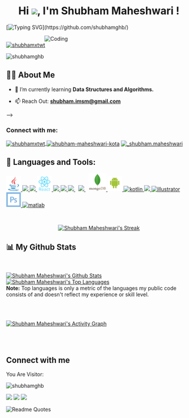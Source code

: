 <!--![SVG Banners](https://svg-banners.vercel.app/api?type=origin&text1=Hey!%20%20⚡🤠&text2=💖%20%20Github&width=800&height=250)-->
<h1 align="center">Hi <img src="https://raw.githubusercontent.com/MartinHeinz/MartinHeinz/master/wave.gif" width="30px">, I'm Shubham Maheshwari !</h1>


[![Typing SVG](https://readme-typing-svg.herokuapp.com/?lines=CSE+Core+Pre+Final+Year+At+VIT+Vellore!)](https://github.com/shubhamghb/)

<img align="right" alt="Coding" width="400" src="https://raw.githubusercontent.com/iampavangandhi/iampavangandhi/master/gifs/coder.gif">



<p align="left"> <a href="https://twitter.com/shubhamxtwt" target="blank"><img src="https://img.shields.io/twitter/follow/shubhamxtwt?logo=twitter&style=for-the-badge" alt="shubhamxtwt" /></a> </p>
<p align="left"> <img src="https://komarev.com/ghpvc/?username=shubhamghb&label=Profile%20views&color=0e75b6&style=flat" alt="shubhamghb" /> </p>



## 🙋‍♂️ About Me

<!-- - 🔭 I’m currently working on some **Web3 and Blockchain Projects.** -->

- 🌱 I’m currently learning **Data Structures and Algorithms.**
 
<!-- - 💻 Ready to work on **C++, JAVA, Solidity, Javascript.** -->

<!-- - 👯 I’m looking to collaborate on **OpenSource Projects** -->


- 📫 Reach Out: **shubham.imsm@gmail.com**
<!-- - Something funny?

<!-- 
<img src="https://readme-jokes.vercel.app/api" alt="Jokes Card" /> --> -->


<h3 align="left">Connect with me:</h3>
<p align="left">
<a href="https://twitter.com/shubhamxtwt" target="blank"><img align="center" src="https://raw.githubusercontent.com/rahuldkjain/github-profile-readme-generator/master/src/images/icons/Social/twitter.svg" alt="shubhamxtwt" height="30" width="40" /> </a>
<a href="https://linkedin.com/in/shubham-maheshwari-kota" target="blank"><img align="center" src="https://raw.githubusercontent.com/rahuldkjain/github-profile-readme-generator/master/src/images/icons/Social/linked-in-alt.svg" alt="shubham-maheshwari-kota" height="30" width="40" /></a>
<a href="https://instagram.com/_shubham.maheshwari" target="blank"><img align="center" src="https://raw.githubusercontent.com/rahuldkjain/github-profile-readme-generator/master/src/images/icons/Social/instagram.svg" alt="_shubham.maheshwari" height="30" width="40" /></a>
</p>


  

## 🚀 Languages and Tools:

<p align="left"> 
     <a href="https://www.java.com" target="_blank" rel="noreferrer"> <img src="https://raw.githubusercontent.com/devicons/devicon/master/icons/java/java-original.svg" alt="java" width="40" height="40"/> </a>  
    <a href="https://ethereum.org/en/" target="_blank"> <img src="https://img.icons8.com/nolan/64/ethereum.png"/> </a>
    <a href="https://isocpp.org/" target="_blank"> <img src="https://img.icons8.com/color/48/000000/c-plus-plus-logo.png"/>
     <a href="https://reactjs.org/" target="_blank" rel="noreferrer"> <img src="https://raw.githubusercontent.com/devicons/devicon/master/icons/react/react-original-wordmark.svg" alt="react" width="40" height="40"/> </a>
    <a href="https://developer.mozilla.org/en-US/docs/Web/JavaScript" target="_blank"> <img src="https://img.icons8.com/color/48/000000/javascript.png"/> </a> 
    <a href="https://www.python.org" target="_blank"> <img src="https://img.icons8.com/color/48/000000/python.png"/> </a> 
    <a style="padding-right:8px;" href="https://nodejs.org" target="_blank"> <img src="https://img.icons8.com/color/48/000000/nodejs.png"/> </a> 
    <a style="padding-right:8px;" href="https://www.mysql.com/" target="_blank"> <img src="https://img.icons8.com/fluent/50/000000/mysql-logo.png"/> </a>
    <a href="https://www.mongodb.com/" target="_blank"> <img src="https://raw.githubusercontent.com/devicons/devicon/master/icons/mongodb/mongodb-original-wordmark.svg" alt="mongodb" width="48" height="48"/> </a> 
     <a href="https://developer.android.com" target="_blank" rel="noreferrer"> <img src="https://raw.githubusercontent.com/devicons/devicon/master/icons/android/android-original-wordmark.svg" alt="android" width="40" height="40"/> </a>
     <a href="https://kotlinlang.org" target="_blank" rel="noreferrer"> <img src="https://www.vectorlogo.zone/logos/kotlinlang/kotlinlang-icon.svg" alt="kotlin" width="40" height="40"/> </a>
    <a href="https://firebase.google.com/" target="_blank"> <img src="https://img.icons8.com/color/48/000000/firebase.png"/> </a> 
      <a href="https://www.adobe.com/in/products/illustrator.html" target="_blank" rel="noreferrer"> <img src="https://www.vectorlogo.zone/logos/adobe_illustrator/adobe_illustrator-icon.svg" alt="illustrator" width="40" height="40"/> </a>
    <a href="https://www.photoshop.com/en" target="_blank" rel="noreferrer"> <img src="https://raw.githubusercontent.com/devicons/devicon/master/icons/photoshop/photoshop-line.svg" alt="photoshop" width="40" height="40"/> </a>
       <a href="https://www.mathworks.com/" target="_blank" rel="noreferrer"> <img src="https://upload.wikimedia.org/wikipedia/commons/2/21/Matlab_Logo.png" alt="matlab" width="40" height="40"/> </a> 
   
</p>

<!-- [![React Badge](https://img.shields.io/badge/-React-61DBFB?style=for-the-badge&labelColor=black&logo=react&logoColor=61DBFB)](#)  [![Javascript Badge](https://img.shields.io/badge/-Javascript-F0DB4F?style=for-the-badge&labelColor=black&logo=javascript&logoColor=F0DB4F)](#) [![Typescript Badge](https://img.shields.io/badge/-Typescript-007acc?style=for-the-badge&labelColor=black&logo=typescript&logoColor=007acc)](#) [![Nodejs Badge](https://img.shields.io/badge/-Nodejs-3C873A?style=for-the-badge&labelColor=black&logo=node.js&logoColor=3C873A)](#) [![GraphQL Badge](https://img.shields.io/badge/-GraphQl-e535ab?style=for-the-badge&labelColor=black&logo=node.js&logoColor=e535ab)](#) -->
<br/>

<p align="center">
    <a href="http://github-readme-streak-stats.herokuapp.com?user=shubhamghb&theme=github-dark&date_format=j%20M%5B%20Y%5D">
        <img title="http://github-readme-streak-stats.herokuapp.com?user=shubhamghb&theme=github-dark&date_format=j%20M%5B%20Y%5D" alt="Shubham Maheshwari's Streak" src="http://github-readme-streak-stats.herokuapp.com?user=shubhamghb&theme=github-dark&date_format=j%20M%5B%20Y%5D"/>
    </a>
</p>

## 📊 My Github Stats

  <br/>
  
 
<a href="https://github-readme-stats.vercel.app/api?username=shubhamghb&show_icons=true&count_private=true&theme=react&hide_border=true&bg_color=0D1117"><img alt="Shubham Maheshwari's Github Stats" src="https://github-readme-stats.vercel.app/api?username=shubhamghb&show_icons=true&count_private=true&theme=react&hide_border=true&bg_color=0D1117" /></a>
  <a href="https://github-readme-stats.vercel.app/api/top-langs/?username=shubhamghb&langs_count=8&count_private=true&layout=compact&theme=react&hide_border=true&bg_color=0D1117"><img alt="Shubham Maheshwari's Top Languages" src="https://github-readme-stats.vercel.app/api/top-langs/?username=shubhamghb&langs_count=8&count_private=true&layout=compact&theme=react&hide_border=true&bg_color=0D1117" /></a>
  <br/>
  <b>Note:</b> Top languages is only a metric of the languages my public code consists of and doesn't reflect my experience or skill level.


<br/>
<br/>

<a href="https://activity-graph.herokuapp.com/graph?username=shubhamghb&bg_color=0D1117&color=5BCDEC&line=5BCDEC&point=FFFFFF&hide_border=true"><img alt="Shubham Maheshwari's Activity Graph" src="https://activity-graph.herokuapp.com/graphusername=shubhamghb&bg_color=0D1117&color=5BCDEC&line=5BCDEC&point=FFFFFF&hide_border=true" /></a>

<br/>
<br/>

## Connect with me
You Are Visitor: <p align="left"> <img src="https://profile-counter.glitch.me/shubhamghb/count.svg" alt="shubhamghb" /> </p>

<p align="left">

<a href = "https://www.linkedin.com/in/shubham-maheshwari-kota/"><img src="https://img.icons8.com/fluent/48/000000/linkedin.png"/></a>
<a href = "https://twitter.com/shubhamxtwt"><img src="https://img.icons8.com/fluent/48/000000/twitter.png"/></a>
<a href = "https://instagram.com/_shubham.maheshwari?utm_medium=copy_link"><img src="https://img.icons8.com/fluent/48/000000/instagram-new.png"/></a>

</p>

![Readme Quotes](https://quotes-github-readme.vercel.app/api?type=horizontal&theme=dark)

<!--https://cdn.dribbble.com/users/1162077/screenshots/3848914/programmer.gif,   https://camo.githubusercontent.com/992babdffd8c74a1502de375fbdf7e4d54773242/68747470733a2f2f6d656469612e67697068792e636f6d2f6d656469612f53576f536b4e36447854737a71494b4571762f67697068792e676966 >
